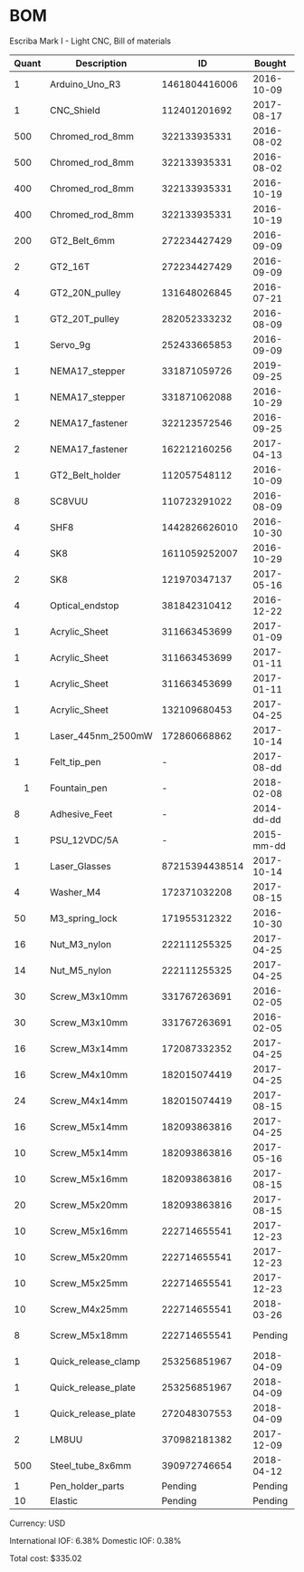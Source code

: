 # BOM
Escriba Mark I - Light CNC, Bill of materials

| Quant | Description          | ID             | Bought     | Delivered  | Unit | Charge | Taxes |   Cost |
|-------|----------------------|----------------|------------|------------|------|--------|-------|--------|
|     1 | Arduino_Uno_R3       |  1461804416006 | 2016-10-09 | 2016-11-29 | each |   7.82 |  0.49 |   8.31 |
|     1 | CNC_Shield           |   112401201692 | 2017-08-17 | 2018-01-23 | each |   7.40 |  0.46 |   7.86 |
|   500 | Chromed_rod_8mm      |   322133935331 | 2016-08-02 | 2016-10-10 | mm   |  11.56 |  0.73 |  12.29 |
|   500 | Chromed_rod_8mm      |   322133935331 | 2016-08-02 | 2016-10-10 | mm   |   0.00 |  0.00 |   0.00 |
|   400 | Chromed_rod_8mm      |   322133935331 | 2016-10-19 | 2016-11-17 | mm   |  11.58 |  0.73 |  12.31 |
|   400 | Chromed_rod_8mm      |   322133935331 | 2016-10-19 | 2016-11-17 | mm   |   0.00 |  0.00 |   0.00 |
|   200 | GT2_Belt_6mm         |   272234427429 | 2016-09-09 | 2016-10-25 | cm   |   7.68 |  0.48 |   8.16 |
|     2 | GT2_16T              |   272234427429 | 2016-09-09 | 2016-10-25 | each |   0.00 |  0.00 |   0.00 |
|     4 | GT2_20N_pulley       |   131648026845 | 2016-07-21 | 2016-09-dd | each |  10.98 |  0.69 |  11.67 |
|     1 | GT2_20T_pulley       |   282052333232 | 2016-08-09 | 2016-09-1d | each |   2.35 |  0.14 |   2.49 |
|     1 | Servo_9g             |   252433665853 | 2016-09-09 | 2016-10-04 | each |   3.56 |  0.22 |   3.78 |
|     1 | NEMA17_stepper       |   331871059726 | 2019-09-25 | 2016-10-28 | each |  10.38 |  0.66 |  11.04 |
|     1 | NEMA17_stepper       |   331871062088 | 2016-10-29 | 2017-mm-dd | each |  10.38 |  0.66 |  11.04 |
|     2 | NEMA17_fastener      |   322123572546 | 2016-09-25 | 2016-11-17 | each |   7.87 |  0.50 |   8.37 |
|     2 | NEMA17_fastener      |   162212160256 | 2017-04-13 | 2016-11-17 | each |  12.50 |  0.79 |  13.29 |
|     1 | GT2_Belt_holder      |   112057548112 | 2016-10-09 | 2017-01-12 | each |   2.71 |  0.17 |   2.88 |
|     8 | SC8VUU               |   110723291022 | 2016-08-09 | 2016-09-20 | each |  18.04 |  1.15 |  19.19 |
|     4 | SHF8                 |  1442826626010 | 2016-10-30 | 2017-01-03 | each |   7.78 |  0.49 |   8.27 |
|     4 | SK8                  |  1611059252007 | 2016-10-29 | 2017-01-05 | each |   4.74 |  0.30 |   5.04 |
|     2 | SK8                  |   121970347137 | 2017-05-16 | 2017-mm-dd | each |   2.85 |  0.18 |   3.03 |
|     4 | Optical_endstop      |   381842310412 | 2016-12-22 | 2017-05-18 | each |   3.21 |  0.20 |   3.41 |
|     1 | Acrylic_Sheet        |   311663453699 | 2017-01-09 | 2017-03-27 | each |   5.89 |  0.37 |   6.26 |
|     1 | Acrylic_Sheet        |   311663453699 | 2017-01-11 | 2017-07-12 | each |   5.89 |  0.37 |   6.26 |
|     1 | Acrylic_Sheet        |   311663453699 | 2017-01-11 | 2017-07-12 | each |   5.89 |  0.37 |   6.26 |
|     1 | Acrylic_Sheet        |   132109680453 | 2017-04-25 | 2017-05-18 | each |   5.89 |  0.37 |   6.26 |
|     1 | Laser_445nm_2500mW   |   172860668862 | 2017-10-14 | 2017-11-27 | each |  78.22 |  4.99 |  83.21 |
|     1 | Felt_tip_pen         | -              | 2017-08-dd | 2017-08-dd | each |   0.00 |  1.00 |   1.00 |
|     1 | Fountain_pen         | -              | 2018-02-08 | 2018-02-08 | each |   6.08 |  0.00 |   6.08 |
|     8 | Adhesive_Feet        | -              | 2014-dd-dd | 2014-dd-dd | each |   0.00 |  0.00 |   0.00 |
|     1 | PSU_12VDC/5A         | -              | 2015-mm-dd | 2015-mm-dd | each |   0.00 |  0.00 |   0.00 |
|     1 | Laser_Glasses        | 87215394438514 | 2017-10-14 | 2018-03-08 | each |  19.84 |  0,07 |  19.91 |
|     4 | Washer_M4            |   172371032208 | 2017-08-15 | 2018-03-26 | each |   0.09 |  0.01 |   0.10 |
|    50 | M3_spring_lock       |   171955312322 | 2016-10-30 | 2017-03-21 | each |   1.44 |  0.09 |   1.53 |
|    16 | Nut_M3_nylon         |   222111255325 | 2017-04-25 | 2017-07-dd | each |   1.72 |  0.10 |   1.82 |
|    14 | Nut_M5_nylon         |   222111255325 | 2017-04-25 | 2017-07-dd | each |   1.40 |  0.08 |   1.48 |
|    30 | Screw_M3x10mm        |   331767263691 | 2016-02-05 | 2016-xx-xx | each |   0.99 |  0.06 |   1.05 |
|    30 | Screw_M3x10mm        |   331767263691 | 2016-02-05 | 2016-xx-xx | each |   0.99 |  0.06 |   1.05 |
|    16 | Screw_M3x14mm        |   172087332352 | 2017-04-25 | 2017-05-dd | each |   1.82 |  0.11 |   1.93 |
|    16 | Screw_M4x10mm        |   182015074419 | 2017-04-25 | 2017-05-dd | each |   2.04 |  0.13 |   2.17 |
|    24 | Screw_M4x14mm        |   182015074419 | 2017-08-15 | 2018-03-26 | each |   3.79 |  0.24 |   4.03 |
|    16 | Screw_M5x14mm        |   182093863816 | 2017-04-25 | 2017-05-dd | each |   2.18 |  0.13 |   2.31 |
|    10 | Screw_M5x14mm        |   182093863816 | 2017-05-16 | 2017-07-dd | each |   2.17 |  0.13 |   2.30 |
|    10 | Screw_M5x16mm        |   182093863816 | 2017-08-15 | 2018-03-26 | each |   2.36 |  0.15 |   2.51 |
|    20 | Screw_M5x20mm        |   182093863816 | 2017-08-15 | 2018-03-26 | each |   2.62 |  0.09 |   0.09 |
|    10 | Screw_M5x16mm        |   222714655541 | 2017-12-23 | Pending    | each |   1.77 |  0.11 |   1.88 |
|    10 | Screw_M5x20mm        |   222714655541 | 2017-12-23 | Pending    | each |   2.05 |  0.13 |   2.18 |
|    10 | Screw_M5x25mm        |   222714655541 | 2017-12-23 | Pending    | each |   2.05 |  0.13 |   2.18 |
|    10 | Screw_M4x25mm        |   222714655541 | 2018-03-26 | Pending    | each |   1.79 |  0.10 |   1.89 |
|     8 | Screw_M5x18mm        |   222714655541 | Pending    | 2018-04-12 | each |   2.30 |  0.15 |   2.45 |
|     1 | Quick_release_clamp  |   253256851967 | 2018-04-09 | Pending    | each |   7.04 |  0.45 |   7.49 |
|     1 | Quick_release_plate  |   253256851967 | 2018-04-09 | Pending    | each |   0.00 |  0.00 |   0.00 |
|     1 | Quick_release_plate  |   272048307553 | 2018-04-09 | Pending    | each |   2.91 |  0.11 |   3.02 |
|     2 | LM8UU                |   370982181382 | 2017-12-09 | 2018-04-11 | each |   1.08 |  0.07 |   1.15 |
|   500 | Steel_tube_8x6mm     |   390972746654 | 2018-04-12 | Pending    | mm   |   8.33 |  0.49 |   8.82 |
|     1 | Pen_holder_parts     | Pending        | Pending    | Pending    | each |        |       |        |
|    10 | Elastic              | Pending        | Pending    | Pending    | each |        |       |        |

Currency: USD

International IOF: 6.38%
Domestic IOF: 0.38%

Total cost: $335.02
